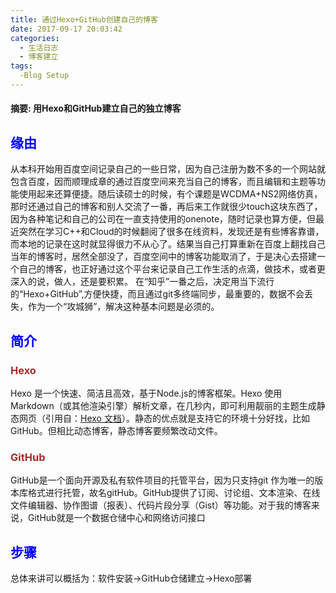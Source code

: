 ```yaml
---
title: 通过Hexo+GitHub创建自己的博客
date: 2017-09-17 20:03:42
categories:
  - 生活日志
  - 博客建立
tags:
  -Blog Setup
---
```

#### 摘要: 用Hexo和GitHub建立自己的独立博客
<!--more-->
## <font color=#0000FF>缘由</font>
从本科开始用百度空间记录自己的一些日常，因为自己注册为数不多的一个网站就包含百度，因而顺理成章的通过百度空间来充当自己的博客，而且编辑和主题等功能使用起来还算便捷。随后读硕士的时候，有个课题是WCDMA+NS2网络仿真，那时还通过自己的博客和别人交流了一番，再后来工作就很少touch这块东西了，因为各种笔记和自己的公司在一直支持使用的onenote，随时记录也算方便，但最近突然在学习C++和Cloud的时候翻阅了很多在线资料，发现还是有些博客靠谱，而本地的记录在这时就显得很力不从心了。结果当自己打算重新在百度上翻找自己当年的博客时，居然全部没了，百度空间中的博客功能取消了，于是决心去搭建一个自己的博客，也正好通过这个平台来记录自己工作生活的点滴，做技术，或者更深入的说，做人，还是要积累。
在“知乎”一番之后，决定用当下流行的“Hexo+GitHub”,方便快捷，而且通过git多终端同步，最重要的，数据不会丢失，作为一个“攻城狮”，解决这种基本问题是必须的。
## <font color=#0000FF>简介</font>
### <font color=#A52A2A>Hexo</font>
Hexo 是一个快速、简洁且高效，基于Node.js的博客框架。Hexo 使用 Markdown（或其他渲染引擎）解析文章，在几秒内，即可利用靓丽的主题生成静态网页（引用自：[Hexo 文档](https://hexo.io/zh-cn/docs/)）。静态的优点就是支持它的环境十分好找，比如GitHub。但相比动态博客，静态博客要频繁改动文件。
### <font color=#A52A2A>GitHub</font>
GitHub是一个面向开源及私有软件项目的托管平台，因为只支持git 作为唯一的版本库格式进行托管，故名gitHub。GitHub提供了订阅、讨论组、文本渲染、在线文件编辑器、协作图谱（报表）、代码片段分享（Gist）等功能。对于我的博客来说，GitHub就是一个数据仓储中心和网络访问接口
## <font color=#0000FF>步骤</font>
总体来讲可以概括为：软件安装->GitHub仓储建立->Hexo部署